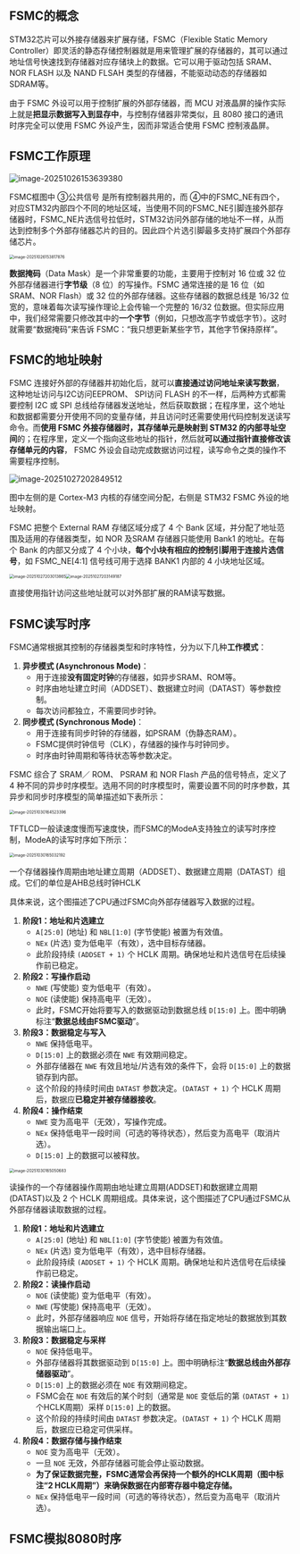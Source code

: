 ## FSMC的概念

STM32芯片可以外接存储器来扩展存储，FSMC（Flexible Static Memory Controller）即灵活的静态存储控制器就是用来管理扩展的存储器的，其可以通过地址信号快速找到存储器对应存储块上的数据。它可以用于驱动包括 SRAM、 NOR FLASH 以及 NAND FLSAH 类型的存储器，不能驱动动态的存储器如SDRAM等。

由于 FSMC 外设可以用于控制扩展的外部存储器，而 MCU 对液晶屏的操作实际上就是**把显示数据写入到显存中**，与控制存储器非常类似，且 8080 接口的通讯时序完全可以使用 FSMC 外设产生，因而非常适合使用 FSMC 控制液晶屏。  

## FSMC工作原理

![image-20251026153639380](./assets/image-20251026153639380.png)

FSMC框图中 ③公共信号 是所有控制器共用的，而 ④中的FSMC_NE有四个，对应STM32内部四个不同的地址区域，当使用不同的FSMC_NE引脚连接外部存储器时，FSMC_NE片选信号拉低时，STM32访问外部存储的地址不一样，从而达到控制多个外部存储器芯片的目的。因此四个片选引脚最多支持扩展四个外部存储芯片。

<img src="./assets/image-20251026153817876.png" alt="image-20251026153817876" style="zoom:50%;" />

**数据掩码**（Data Mask）是一个非常重要的功能，主要用于控制对 16 位或 32 位外部存储器进行**字节级**（8 位）的写操作。FSMC 通常连接的是 16 位（如 SRAM、NOR Flash）或 32 位的外部存储器。这些存储器的数据总线是 16/32 位宽的，意味着每次读写操作理论上会传输一个完整的 16/32 位数据。但实际应用中，我们经常需要只修改其中的**一个字节**（例如，只想改高字节或低字节）。这时就需要“数据掩码”来告诉 FSMC：“我只想更新某些字节，其他字节保持原样”。

## FSMC的地址映射

FSMC 连接好外部的存储器并初始化后，就可以**直接通过访问地址来读写数据**，这种地址访问与I2C访问EEPROM、 SPI访问 FLASH 的不一样，后两种方式都需要控制 I2C 或 SPI 总线给存储器发送地址，然后获取数据；在程序里，这个地址和数据都需要分开使用不同的变量存储，并且访问时还需要使用代码控制发送读写命令。而**使用 FSMC 外接存储器时，其存储单元是映射到 STM32 的内部寻址空间**的；在程序里，定义一个指向这些地址的指针，然后就**可以通过指针直接修改该存储单元的内容**， FSMC 外设会自动完成数据访问过程，读写命令之类的操作不需要程序控制。

![image-20251027202849512](./assets/image-20251027202849512.png)

图中左侧的是 Cortex-M3 内核的存储空间分配，右侧是 STM32 FSMC 外设的地址映射。  

FSMC 把整个 External RAM 存储区域分成了 4 个 Bank 区域，并分配了地址范围及适用的存储器类型，如 NOR 及SRAM 存储器只能使用 Bank1 的地址。在每个 Bank 的内部又分成了 4 个小块，**每个小块有相应的控制引脚用于连接片选信号**，如 FSMC_NE[4:1] 信号线可用于选择 BANK1 内部的 4 小块地址区域。

<img src="./assets/image-20251027203013865.png" alt="image-20251027203013865" style="zoom:50%;" /><img src="./assets/image-20251027203149187.png" alt="image-20251027203149187" style="zoom:50%;" />

直接使用指针访问这些地址就可以对外部扩展的RAM读写数据。

## FSMC读写时序

FSMC通常根据其控制的存储器类型和时序特性，分为以下几种**工作模式**：

1. **异步模式 (Asynchronous Mode)**：
   - 用于连接**没有固定时钟**的存储器，如异步SRAM、ROM等。
   - 时序由地址建立时间（ADDSET）、数据建立时间（DATAST）等参数控制。
   - 每次访问都独立，不需要同步时钟。
2. **同步模式 (Synchronous Mode)**：
   - 用于连接有同步时钟的存储器，如PSRAM（伪静态RAM）。
   - FSMC提供时钟信号（CLK），存储器的操作与时钟同步。
   - 时序由时钟周期和等待状态等参数决定。

FSMC 综合了 SRAM／ ROM、 PSRAM 和 NOR Flash 产品的信号特点，定义了 4 种不同的异步时序模型。选用不同的时序模型时，需要设置不同的时序参数，其异步和同步时序模型的简单描述如下表所示：

<img src="./assets/image-20251030164523396.png" alt="image-20251030164523396" style="zoom:50%;" />

TFTLCD一般读速度慢而写速度快，而FSMC的ModeA支持独立的读写时序控制，ModeA的读写时序如下所示：

<img src="./assets/image-20251030165032192.png" alt="image-20251030165032192" style="zoom:50%;" />

一个存储器操作周期由地址建立周期（ADDSET）、数据建立周期（DATAST）组成。它们的单位是AHB总线时钟HCLK

具体来说，这个图描述了CPU通过FSMC向外部存储器写入数据的过程。

1. **阶段1：地址和片选建立**
   - `A[25:0]` (地址) 和 `NBL[1:0]` (字节使能) 被置为有效值。
   - `NEx` (片选) 变为低电平（有效），选中目标存储器。
   - 此阶段持续 `(ADDSET + 1)` 个 HCLK 周期。确保地址和片选信号在后续操作前已稳定。
2. **阶段2：写操作启动**
   - `NWE` (写使能) 变为低电平（有效）。
   - `NOE` (读使能) 保持高电平（无效）。
   - 此时，FSMC开始将要写入的数据驱动到数据总线 `D[15:0]` 上。图中明确标注“**数据总线由FSMC驱动**”。
3. **阶段3：数据稳定与写入**
   - `NWE` 保持低电平。
   - `D[15:0]` 上的数据必须在 `NWE` 有效期间稳定。
   - 外部存储器在 `NWE` 有效且地址/片选有效的条件下，会将 `D[15:0]` 上的数据锁存到内部。
   - 这个阶段的持续时间由 `DATAST` 参数决定。`(DATAST + 1)` 个 HCLK 周期后，数据应**已稳定并被存储器接收**。
4. **阶段4：操作结束**
   - `NWE` 变为高电平（无效），写操作完成。
   - `NEx` 保持低电平一段时间（可选的等待状态），然后变为高电平（取消片选）。
   - `D[15:0]` 上的数据可以被释放。

<img src="./assets/image-20251030165050683.png" alt="image-20251030165050683" style="zoom:50%;" />

读操作的一个存储器操作周期由地址建立周期(ADDSET)和数据建立周期(DATAST)以及 2 个 HCLK 周期组成。具体来说，这个图描述了CPU通过FSMC从外部存储器读取数据的过程。

1. **阶段1：地址和片选建立**
   - `A[25:0]` (地址) 和 `NBL[1:0]` (字节使能) 被置为有效值。
   - `NEx` (片选) 变为低电平（有效），选中目标存储器。
   - 此阶段持续 `(ADDSET + 1)` 个 HCLK 周期。确保地址和片选信号在后续操作前已稳定。
2. **阶段2：读操作启动**
   - `NOE` (读使能) 变为低电平（有效）。
   - `NWE` (写使能) 保持高电平（无效）。
   - 此时，外部存储器响应 `NOE` 信号，开始将存储在指定地址的数据放到其数据输出端口上。
3. **阶段3：数据稳定与采样**
   - `NOE` 保持低电平。
   - 外部存储器将其数据驱动到 `D[15:0]` 上。图中明确标注“**数据总线由外部存储器驱动**”。
   - `D[15:0]` 上的数据必须在 `NOE` 有效期间稳定。
   - FSMC会在 `NOE` 有效后的某个时刻（通常是 `NOE` 变低后的第 `(DATAST + 1)` 个HCLK周期）采样 `D[15:0]` 上的数据。
   - 这个阶段的持续时间由 `DATAST` 参数决定。`(DATAST + 1)` 个 HCLK 周期后，数据应已稳定可供采样。
4. **阶段4：数据存储与操作结束**
   - `NOE` 变为高电平（无效）。
   - 一旦 `NOE` 无效，外部存储器可能会停止驱动数据。
   - **为了保证数据完整，FSMC通常会再保持一个额外的HCLK周期（图中标注“2 HCLK周期”）来确保数据在内部寄存器中稳定存储。**
   - `NEx` 保持低电平一段时间（可选的等待状态），然后变为高电平（取消片选）。



## FSMC模拟8080时序

